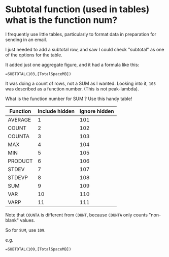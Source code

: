 ﻿# Subtotal function (used in tables) what is the function num?

I frequently use little tables, particularly to format data in preparation for sending in an email.

I just needed to add a subtotal row, and saw I could check "subtotal" as one of the options for the table.

It added just one aggregate figure, and it had a formula like this:

    =SUBTOTAL(103,[TotalSpaceMB])


It was doing a count of rows, not a SUM as I wanted. Looking into it,  `103` was described as a function number. (This is not peak-lambda).

What is the function number for SUM ? Use this handy table!


|Function|Include hidden|Ignore hidden|
|----|----|----|
|AVERAGE|1|101|
|COUNT|2|102|
|COUNTA|3|103|
|MAX|4|104|
|MIN|5|105|
|PRODUCT|6|106|
|STDEV|7|107|
|STDEVP|8|108|
|SUM|9|109|
|VAR|10|110|
|VARP|11|111|


Note that `COUNTA` is different from `COUNT`, because `COUNTA` only counts "non-blank" values.

So for `SUM`, use `109`.

e.g.

    =SUBTOTAL(109,[TotalSpaceMB])